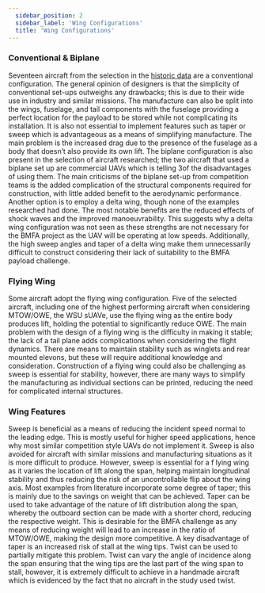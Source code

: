 ```yaml
---
  sidebar_position: 2
  sidebar_label: 'Wing Configurations'
  title: 'Wing Configurations'
---
```

### Conventional & Biplane
Seventeen aircraft from the selection in the [historic data](research.md) are a conventional configuration. The general opinion of designers is that the simplicity of conventional set-ups outweighs any drawbacks; this is due to their wide use in industry and similar missions. The manufacture can also be split into the wings, fuselage, and tail components with the fuselage providing a perfect location for the payload to be stored while not complicating its installation. It is also not essential to implement features such as taper or sweep which is advantageous as a means of simplifying manufacture. The main problem is the increased drag due to the presence of the fuselage as a body that doesn’t also provide its own lift. The biplane configuration is also present in the selection of aircraft researched; the two aircraft that used a biplane set up are commercial UAVs which is telling 3of the disadvantages of using them. The main criticisms of the biplane set-up from competition teams is the added complication of the structural components required for construction, with little added benefit to the aerodynamic performance. Another option is to employ a delta wing, though none of the examples researched had done. The most notable benefits are the reduced effects of shock waves and the improved manoeuvrability. This suggests why a delta wing configuration was not seen as these strengths are not necessary for the BMFA project as the UAV will be operating at low speeds. Additionally, the high sweep angles and taper of a delta wing make them unnecessarily difficult to construct considering their lack of suitability to the BMFA payload challenge.

### Flying Wing
Some aircraft adopt the flying wing configuration. Five of the selected aircraft, including one of the highest performing aircraft when considering MTOW/OWE, the WSU sUAVe, use the flying wing as the entire body produces lift, holding the potential to significantly reduce OWE. The main problem with the design of a flying wing is the difficulty in making it stable; the lack of a tail plane adds complications when considering the flight dynamics. There are means to maintain stability such as winglets and rear mounted elevons, but these will require additional knowledge and consideration. Construction of a flying wing could also be challenging as sweep is essential for stability, however, there are many ways to simplify the manufacturing as individual sections can be printed, reducing the need for complicated internal structures.

### Wing Features
Sweep is beneficial as a means of reducing the incident speed normal to the leading edge. This is mostly useful for higher speed applications, hence why most similar competition style UAVs do not implement it. Sweep is also avoided for aircraft with similar missions and manufacturing situations as it is more difficult to produce. However, sweep is essential for a f lying wing as it varies the location of lift along the span, helping maintain longitudinal stability and thus reducing the risk of an uncontrollable flip about the wing axis. Most examples from literature incorporate some degree of taper; this is mainly due to the savings on weight that can be achieved. Taper can be used to take advantage of the nature of lift distribution along the span, whereby the outboard section can be made with a shorter chord, reducing the respective weight. This is desirable for the BMFA challenge as any means of reducing weight will lead to an increase in the ratio of MTOW/OWE, making the design more competitive. A key disadvantage of taper is an increased risk of stall at the wing tips. Twist can be used to partially mitigate this problem. Twist can vary the angle of incidence along the span ensuring that the wing tips are the last part of the wing span to stall, however, it is extremely difficult to achieve in a handmade aircraft which is evidenced by the fact that no aircraft in the study used twist.

